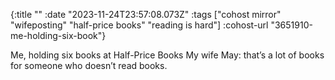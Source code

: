 {:title ""
 :date "2023-11-24T23:57:08.073Z"
 :tags ["cohost mirror" "wifeposting" "half-price books" "reading is hard"]
 :cohost-url "3651910-me-holding-six-book"}

Me, holding six books at Half-Price Books
My wife May: that’s a lot of books for someone who doesn’t read books.
